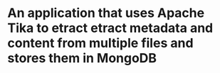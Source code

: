 # An application that uses Apache Tika to etract etract metadata and content from multiple files and stores them in MongoDB 

